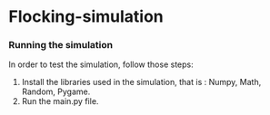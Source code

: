 # Flocking-simulation

### **Running the simulation**

In order to test the simulation, follow those steps:

1.  Install the libraries used in the simulation, that is : Numpy, Math, Random, Pygame.
2. Run the main.py file. 
